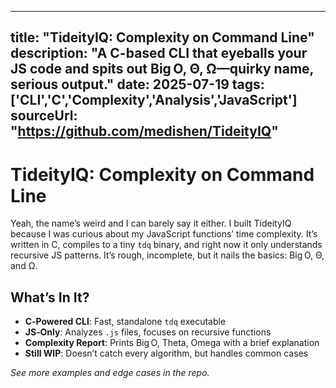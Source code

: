 ---

title: "TideityIQ: Complexity on Command Line"
description: "A C-based CLI that eyeballs your JS code and spits out Big O, Θ, Ω—quirky name, serious output."
date: 2025-07-19
tags: \['CLI','C','Complexity','Analysis','JavaScript']
sourceUrl: "https://github.com/medishen/TideityIQ"
---

# TideityIQ: Complexity on Command Line

Yeah, the name’s weird and I can barely say it either. I built TideityIQ because I was curious about my JavaScript functions’ time complexity. It’s written in C, compiles to a tiny `tdq` binary, and right now it only understands recursive JS patterns. It’s rough, incomplete, but it nails the basics: Big O, Θ, and Ω.

## What’s In It?

* **C‑Powered CLI**: Fast, standalone `tdq` executable
* **JS‑Only**: Analyzes `.js` files, focuses on recursive functions
* **Complexity Report**: Prints Big O, Theta, Omega with a brief explanation
* **Still WIP**: Doesn’t catch every algorithm, but handles common cases

*See more examples and edge cases in the repo.*
